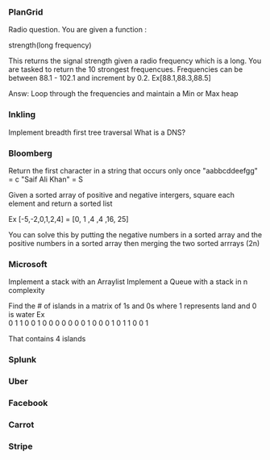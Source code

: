 ### PlanGrid

Radio question. You are given a function :

strength(long frequency)

This returns the signal strength given a radio frequency which is a long. You are tasked to return the 10 strongest frequencues. Frequencies can be between 88.1 - 102.1 and increment by 0.2. Ex[88.1,88.3,88.5]

Answ: Loop through the frequencies and maintain a Min or Max heap



### Inkling 

Implement breadth first tree traversal
What is a DNS?



### Bloomberg

Return the first character in a string that occurs only once
"aabbcddeefgg" = c
"Saif Ali Khan" = S

Given a sorted array of positive and negative intergers, square each element and return a sorted list

Ex [-5,-2,0,1,2,4] = [0, 1 ,4 ,4 ,16, 25]

You can solve this by putting the negative numbers in a sorted array and the positive numbers in a sorted array then merging the two sorted arrrays (2n)


### Microsoft

Implement a stack with an Arraylist
Implement a Queue with a stack in n complexity

Find the # of islands in a matrix of 1s and 0s where 1 represents land and 0 is water
Ex  
0 1 1 0 0 1
0 0 0 0 0 0
0 1 0 0 0 1
0 1 1 0 0 1 

That contains 4 islands

### Splunk
### Uber
### Facebook
### Carrot
### Stripe 
